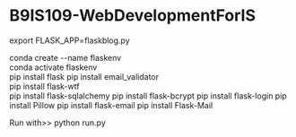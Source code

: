 # B9IS109-WebDevelopmentForIS
export FLASK_APP=flaskblog.py


conda create --name flaskenv  
conda activate flaskenv   
pip install flask 
pip install email_validator  
pip install flask-wtf   
pip install flask-sqlalchemy 
pip install flask-bcrypt
pip install flask-login
pip install Pillow
pip install flask-email
pip install Flask-Mail

Run with>> python run.py